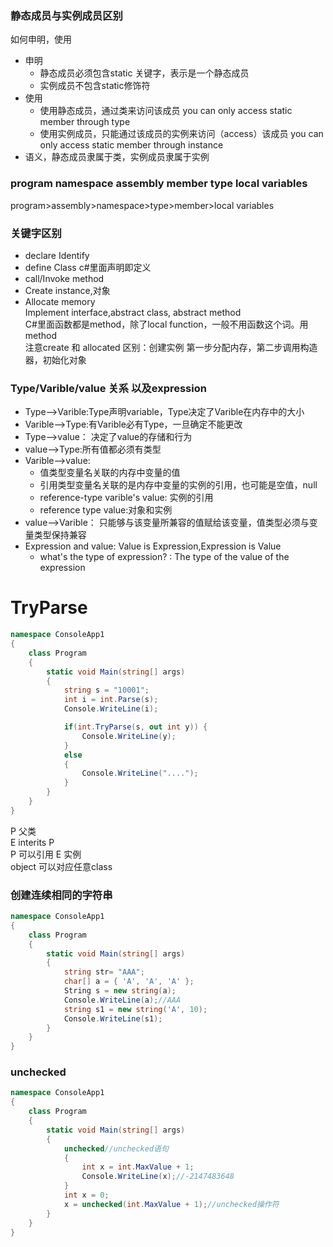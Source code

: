 ### 静态成员与实例成员区别  
如何申明，使用  
* 申明  
  * 静态成员必须包含static 关键字，表示是一个静态成员  
  * 实例成员不包含static修饰符
* 使用
  * 使用静态成员，通过类来访问该成员   you can only access static member through type
  * 使用实例成员，只能通过该成员的实例来访问（access）该成员  you can only access static member through instance
* 语义，静态成员隶属于类，实例成员隶属于实例

### program namespace assembly  member  type  local variables  
program>assembly>namespace>type>member>local variables  
 
### 关键字区别  
* declare  Identify  
* define Class  c#里面声明即定义  
* call/Invoke   method  
* Create  instance,对象  
* Allocate  memory  
Implement interface,abstract class, abstract method  
C#里面函数都是method，除了local function，一般不用函数这个词。用method    
注意create 和 allocated 区别：创建实例 第一步分配内存，第二步调用构造器，初始化对象   

### Type/Varible/value 关系  以及expression  
* Type-->Varible:Type声明variable，Type决定了Varible在内存中的大小  
* Varible-->Type:有Varible必有Type，一旦确定不能更改  
* Type-->value： 决定了value的存储和行为  
* value-->Type:所有值都必须有类型  
* Varible-->value:
  * 值类型变量名关联的内存中变量的值  
  * 引用类型变量名关联的是内存中变量的实例的引用，也可能是空值，null
  * reference-type varible's value: 实例的引用  
  * reference type value:对象和实例  
* value-->Varible： 只能够与该变量所兼容的值赋给该变量，值类型必须与变量类型保持兼容  
* Expression and value: Value is Expression,Expression is Value 
  * what's the type of expression?  : The type of the value of the expression 
  

# TryParse
```csharp
namespace ConsoleApp1
{
    class Program
    {
        static void Main(string[] args)
        {
            string s = "10001";
            int i = int.Parse(s);
            Console.WriteLine(i);

            if(int.TryParse(s, out int y)) {
                Console.WriteLine(y);
            }
            else
            {
                Console.WriteLine("....");
            }
        }
    }
}
```

P 父类  
E interits P  
P 可以引用 E 实例  
object 可以对应任意class  


### 创建连续相同的字符串  
```csharp
namespace ConsoleApp1
{
    class Program
    {
        static void Main(string[] args)
        {
            string str= "AAA";
            char[] a = { 'A', 'A', 'A' };
            String s = new string(a);
            Console.WriteLine(a);//AAA
            string s1 = new string('A', 10);
            Console.WriteLine(s1);
        }
    }
}
```

### unchecked 
```csharp
namespace ConsoleApp1
{
    class Program
    {
        static void Main(string[] args)
        {
            unchecked//unchecked语句
            {
                int x = int.MaxValue + 1;
                Console.WriteLine(x);//-2147483648
            }
            int x = 0;
            x = unchecked(int.MaxValue + 1);//unchecked操作符
        }
    }
}
```

